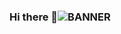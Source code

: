 ### Hi there 👋![BANNER](https://user-images.githubusercontent.com/113070666/202189221-d123275b-5b3f-4f8d-bdc3-e4d2aeb607f0.png)








<!--
**AngeloMidolo97/AngeloMidolo97** is a ✨ _special_ ✨ repository because its `README.md` (this file) appears on your GitHub profile.

Here are some ideas to get you started:

- 🔭 I’m currently working on ...
- 🌱 I’m currently learning ...
- 👯 I’m looking to collaborate on ...
- 🤔 I’m looking for help with ...
- 💬 Ask me about ...
- 📫 How to reach me: ...
- 😄 Pronouns: ...
- ⚡ Fun fact: ...
-->
